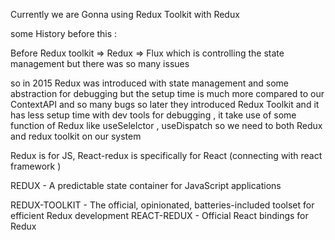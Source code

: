 Currently we are Gonna using Redux Toolkit with Redux

some History before this :

Before Redux toolkit => Redux  => Flux which is controlling the state management but there was so many issues

so in 2015 Redux was introduced with state management and some abstraction for debugging but the setup time is much more compared to our ContextAPI and so many bugs 
so later they introduced Redux Toolkit and it has less setup time with dev tools for debugging , it take use of some function of Redux like useSelelctor , useDispatch so we need to both Redux and redux toolkit on our system

Redux is for JS, React-redux is specifically for React (connecting with react framework )

REDUX - A predictable state container for JavaScript applications


REDUX-TOOLKIT - The official, opinionated, batteries-included toolset for efficient Redux development
REACT-REDUX - Official React bindings for Redux